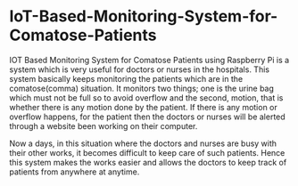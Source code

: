 # IoT-Based-Monitoring-System-for-Comatose-Patients
IOT Based Monitoring System for Comatose Patients using Raspberry Pi is a system which is very useful for doctors or nurses in the hospitals. This system basically keeps monitoring the patients which are in the comatose(comma) situation. It monitors two things; one is the urine bag which must not be full so to avoid overflow and the second, motion, that is whether there is any motion done by the patient. If there is any motion or overflow happens, for the patient then the doctors or nurses will be alerted through a website been working on their computer.

Now a days, in this situation where the doctors and nurses are busy with their other works, it becomes difficult to keep care of such patients. Hence this system makes the works easier and allows the doctors to keep track of patients from anywhere at anytime. 
